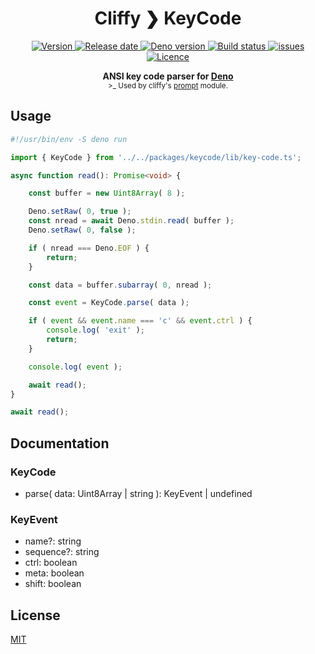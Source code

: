 <h1 align="center">Cliffy ❯ KeyCode </h1>

<p align="center">
  <a href="https://github.com/c4spar/deno-cliffy/releases">
    <img alt="Version" src="https://img.shields.io/github/v/release/c4spar/deno-cliffy?logo=github" />
  </a>
  <a href="https://github.com/c4spar/deno-cliffy/releases">
    <img alt="Release date" src="https://img.shields.io/github/release-date/c4spar/deno-cliffy?logo=github" />
  </a>
  <a href="https://deno.land/">
    <img alt="Deno version" src="https://img.shields.io/badge/deno-v1.0.2-green?logo=deno" />
  </a>
  <a href="https://github.com/c4spar/deno-cliffy/actions?query=workflow%3Aci">
    <img alt="Build status" src="https://github.com/c4spar/deno-cliffy/workflows/ci/badge.svg?branch=master" />
  </a>
  <a href="https://github.com/c4spar/deno-cliffy/labels/module%3Akeycode">
    <img alt="issues" src="https://img.shields.io/github/issues/c4spar/deno-cliffy/module:keycode?label=issues&logo=github">
  </a>
  <a href="https://github.com/c4spar/deno-cliffy/actions?query=workflow%3Aci">
    <img alt="Licence" src="https://img.shields.io/github/license/c4spar/deno-cliffy?logo=github" />
  </a>
</p>

<p align="center">
  <b>ANSI key code parser for <a href="https://deno.land/">Deno</a></b></br>
  <sub>>_ Used by cliffy's <a href="../prompt/">prompt</a> module.<sub>
</p>

## Usage

```typescript
#!/usr/bin/env -S deno run

import { KeyCode } from '../../packages/keycode/lib/key-code.ts';

async function read(): Promise<void> {

    const buffer = new Uint8Array( 8 );

    Deno.setRaw( 0, true );
    const nread = await Deno.stdin.read( buffer );
    Deno.setRaw( 0, false );

    if ( nread === Deno.EOF ) {
        return;
    }

    const data = buffer.subarray( 0, nread );

    const event = KeyCode.parse( data );

    if ( event && event.name === 'c' && event.ctrl ) {
        console.log( 'exit' );
        return;
    }

    console.log( event );

    await read();
}

await read();

```

## Documentation

### KeyCode

* parse( data: Uint8Array | string ): KeyEvent | undefined

### KeyEvent

* name?: string
* sequence?: string
* ctrl: boolean
* meta: boolean
* shift: boolean

## License

[MIT](LICENSE)
